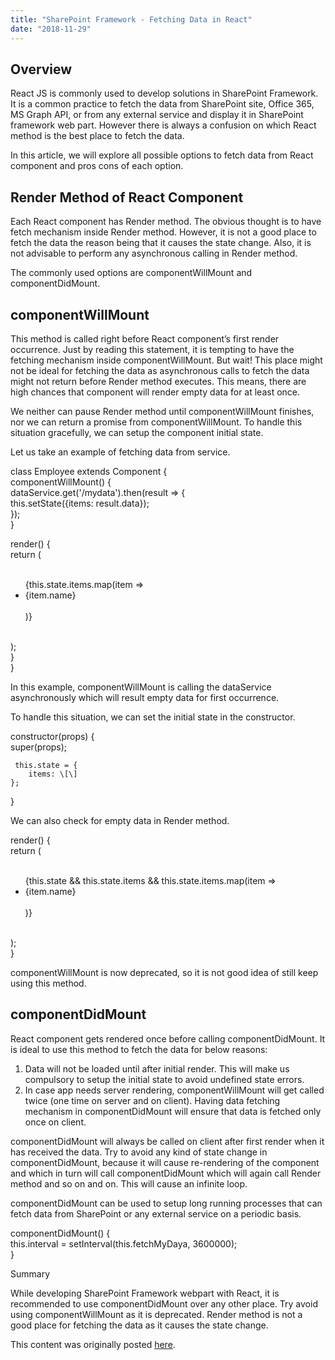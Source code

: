 ```yaml
---
title: "SharePoint Framework - Fetching Data in React"
date: "2018-11-29"
---
```


## Overview

React JS is commonly used to develop solutions in SharePoint Framework. It is a common practice to fetch the data from SharePoint site, Office 365, MS Graph API, or from any external service and display it in SharePoint framework web part. However there is always a confusion on which React method is the best place to fetch the data.

In this article, we will explore all possible options to fetch data from React component and pros cons of each option.

## Render Method of React Component

Each React component has Render method. The obvious thought is to have fetch mechanism inside Render method. However, it is not a good place to fetch the data the reason being that it causes the state change. Also, it is not advisable to perform any asynchronous calling in Render method.

The commonly used options are componentWillMount and componentDidMount.

## componentWillMount

This method is called right before React component’s first render occurrence. Just by reading this statement, it is tempting to have the fetching mechanism inside componentWillMount. But wait! This place might not be ideal for fetching the data as asynchronous calls to fetch the data might not return before Render method executes. This means, there are high chances that component will render empty data for at least once.

We neither can pause Render method until componentWillMount finishes, nor we can return a promise from componentWillMount. To handle this situation gracefully, we can setup the component initial state.

Let us take an example of fetching data from service.

class Employee extends Component {  
  componentWillMount() {  
    dataService.get('/mydata').then(result => {  
      this.setState({items: result.data});  
    });  
  }  
  
  render() {  
    return (  
      <ul>  
        {this.state.items.map(item =>  
          <li key={item.id}>{item.name}</li>  
        )}  
      </ul>  
    );  
  }  
}

In this example, componentWillMount is calling the dataService asynchronously which will result empty data for first occurrence.

To handle this situation, we can set the initial state in the constructor.

constructor(props) {  
    super(props);  
  
     this.state = {  
        items: \[\]  
    };  
}

We can also check for empty data in Render method.

render() {  
  return (  
    <ul>  
      {this.state && this.state.items && this.state.items.map(item =>  
        <li key={item.id}>{item.name}</li>  
      )}  
    </ul>  
  );  
}

componentWillMount is now deprecated, so it is not good idea of still keep using this method.

## componentDidMount

React component gets rendered once before calling componentDidMount. It is ideal to use this method to fetch the data for below reasons:

1. Data will not be loaded until after initial render. This will make us compulsory to setup the initial state to avoid undefined state errors.
2. In case app needs server rendering, componentWillMount will get called twice (one time on server and on client). Having data fetching mechanism in componentDidMount will ensure that data is fetched only once on client.

componentDidMount will always be called on client after first render when it has received the data. Try to avoid any kind of state change in componentDidMount, because it will cause re-rendering of the component and which in turn will call componentDidMount which will again call Render method and so on and on. This will cause an infinite loop.

componentDidMount can be used to setup long running processes that can fetch data from SharePoint or any external service on a periodic basis.

componentDidMount() {  
  this.interval = setInterval(this.fetchMyDaya, 3600000);  
}

Summary

While developing SharePoint Framework webpart with React, it is recommended to use componentDidMount over any other place. Try avoid using componentWillMount as it is deprecated. Render method is not a good place for fetching the data as it causes the state change.

This content was originally posted [here](https://www.c-sharpcorner.com/article/sharepoint-framework-fetching-data-in-react/).
